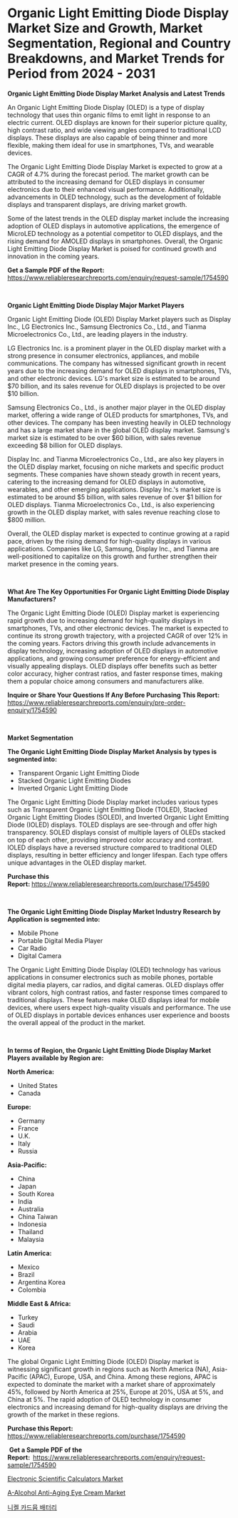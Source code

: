 <p><h1>Organic Light Emitting Diode Display Market Size and Growth, Market Segmentation, Regional and Country Breakdowns, and Market Trends for Period from 2024 -  2031</h1></p><p><strong>Organic Light Emitting Diode Display Market Analysis and Latest Trends</strong></p>
<p><p>An Organic Light Emitting Diode Display (OLED) is a type of display technology that uses thin organic films to emit light in response to an electric current. OLED displays are known for their superior picture quality, high contrast ratio, and wide viewing angles compared to traditional LCD displays. These displays are also capable of being thinner and more flexible, making them ideal for use in smartphones, TVs, and wearable devices.</p><p>The Organic Light Emitting Diode Display Market is expected to grow at a CAGR of 4.7% during the forecast period. The market growth can be attributed to the increasing demand for OLED displays in consumer electronics due to their enhanced visual performance. Additionally, advancements in OLED technology, such as the development of foldable displays and transparent displays, are driving market growth.</p><p>Some of the latest trends in the OLED display market include the increasing adoption of OLED displays in automotive applications, the emergence of MicroLED technology as a potential competitor to OLED displays, and the rising demand for AMOLED displays in smartphones. Overall, the Organic Light Emitting Diode Display Market is poised for continued growth and innovation in the coming years.</p></p>
<p><strong>Get a Sample PDF of the Report:&nbsp;</strong> <a href="https://www.reliableresearchreports.com/enquiry/request-sample/1754590">https://www.reliableresearchreports.com/enquiry/request-sample/1754590</a></p>
<p>&nbsp;</p>
<p><strong>Organic Light Emitting Diode Display Major Market Players</strong></p>
<p><p>Organic Light Emitting Diode (OLED) Display Market players such as Display Inc., LG Electronics Inc., Samsung Electronics Co., Ltd., and Tianma Microelectronics Co., Ltd., are leading players in the industry.</p><p>LG Electronics Inc. is a prominent player in the OLED display market with a strong presence in consumer electronics, appliances, and mobile communications. The company has witnessed significant growth in recent years due to the increasing demand for OLED displays in smartphones, TVs, and other electronic devices. LG's market size is estimated to be around $70 billion, and its sales revenue for OLED displays is projected to be over $10 billion.</p><p>Samsung Electronics Co., Ltd., is another major player in the OLED display market, offering a wide range of OLED products for smartphones, TVs, and other devices. The company has been investing heavily in OLED technology and has a large market share in the global OLED display market. Samsung's market size is estimated to be over $60 billion, with sales revenue exceeding $8 billion for OLED displays.</p><p>Display Inc. and Tianma Microelectronics Co., Ltd., are also key players in the OLED display market, focusing on niche markets and specific product segments. These companies have shown steady growth in recent years, catering to the increasing demand for OLED displays in automotive, wearables, and other emerging applications. Display Inc.'s market size is estimated to be around $5 billion, with sales revenue of over $1 billion for OLED displays. Tianma Microelectronics Co., Ltd., is also experiencing growth in the OLED display market, with sales revenue reaching close to $800 million.</p><p>Overall, the OLED display market is expected to continue growing at a rapid pace, driven by the rising demand for high-quality displays in various applications. Companies like LG, Samsung, Display Inc., and Tianma are well-positioned to capitalize on this growth and further strengthen their market presence in the coming years.</p></p>
<p>&nbsp;</p>
<p><strong>What Are The Key Opportunities For Organic Light Emitting Diode Display Manufacturers?</strong></p>
<p><p>The Organic Light Emitting Diode (OLED) Display market is experiencing rapid growth due to increasing demand for high-quality displays in smartphones, TVs, and other electronic devices. The market is expected to continue its strong growth trajectory, with a projected CAGR of over 12% in the coming years. Factors driving this growth include advancements in display technology, increasing adoption of OLED displays in automotive applications, and growing consumer preference for energy-efficient and visually appealing displays. OLED displays offer benefits such as better color accuracy, higher contrast ratios, and faster response times, making them a popular choice among consumers and manufacturers alike.</p></p>
<p><strong>Inquire or Share Your Questions If Any Before Purchasing This Report:</strong> <a href="https://www.reliableresearchreports.com/enquiry/pre-order-enquiry/1754590">https://www.reliableresearchreports.com/enquiry/pre-order-enquiry/1754590</a></p>
<p>&nbsp;</p>
<p><strong>Market Segmentation</strong></p>
<p><strong>The Organic Light Emitting Diode Display Market Analysis by types is segmented into:</strong></p>
<p><ul><li>Transparent Organic Light Emitting Diode</li><li>Stacked Organic Light Emitting Diodes</li><li>Inverted Organic Light Emitting Diode</li></ul></p>
<p><p>The Organic Light Emitting Diode Display market includes various types such as Transparent Organic Light Emitting Diode (TOLED), Stacked Organic Light Emitting Diodes (SOLED), and Inverted Organic Light Emitting Diode (IOLED) displays. TOLED displays are see-through and offer high transparency. SOLED displays consist of multiple layers of OLEDs stacked on top of each other, providing improved color accuracy and contrast. IOLED displays have a reversed structure compared to traditional OLED displays, resulting in better efficiency and longer lifespan. Each type offers unique advantages in the OLED display market.</p></p>
<p><strong>Purchase this Report:&nbsp;</strong><a href="https://www.reliableresearchreports.com/purchase/1754590">https://www.reliableresearchreports.com/purchase/1754590</a></p>
<p>&nbsp;</p>
<p><strong>The Organic Light Emitting Diode Display Market Industry Research by Application is segmented into:</strong></p>
<p><ul><li>Mobile Phone</li><li>Portable Digital Media Player</li><li>Car Radio</li><li>Digital Camera</li></ul></p>
<p><p>The Organic Light Emitting Diode Display (OLED) technology has various applications in consumer electronics such as mobile phones, portable digital media players, car radios, and digital cameras. OLED displays offer vibrant colors, high contrast ratios, and faster response times compared to traditional displays. These features make OLED displays ideal for mobile devices, where users expect high-quality visuals and performance. The use of OLED displays in portable devices enhances user experience and boosts the overall appeal of the product in the market.</p></p>
<p>&nbsp;</p>
<p><strong>In terms of Region, the Organic Light Emitting Diode Display Market Players available by Region are:</strong></p>
<p>
    <p> <strong> North America: </strong>
        <ul>
            <li>United States</li>
            <li>Canada</li>
        </ul>
        </p> 
    <p> <strong> Europe: </strong>
        <ul>
            <li>Germany</li>
            <li>France</li>
            <li>U.K.</li>
            <li>Italy</li>
            <li>Russia</li>
        </ul>
        </p> 
    <p> <strong> Asia-Pacific: </strong>
        <ul>
            <li>China</li>
            <li>Japan</li>
            <li>South Korea</li>
            <li>India</li>
            <li>Australia</li>
            <li>China Taiwan</li>
            <li>Indonesia</li>
            <li>Thailand</li>
            <li>Malaysia</li>
        </ul>
        </p> 
    <p> <strong> Latin America: </strong>
        <ul>
            <li>Mexico</li>
            <li>Brazil</li>
            <li>Argentina Korea</li>
            <li>Colombia</li>
        </ul>
        </p> 
    <p> <strong> Middle East & Africa: </strong>
        <ul>
            <li>Turkey</li>
            <li>Saudi</li>
            <li>Arabia</li>
            <li>UAE</li>
            <li>Korea</li>
        </ul>
    </p>
    </p>
<p><p>The global Organic Light Emitting Diode (OLED) Display market is witnessing significant growth in regions such as North America (NA), Asia-Pacific (APAC), Europe, USA, and China. Among these regions, APAC is expected to dominate the market with a market share of approximately 45%, followed by North America at 25%, Europe at 20%, USA at 5%, and China at 5%. The rapid adoption of OLED technology in consumer electronics and increasing demand for high-quality displays are driving the growth of the market in these regions.</p></p>
<p><strong>Purchase this Report: </strong><a href="https://www.reliableresearchreports.com/purchase/1754590">https://www.reliableresearchreports.com/purchase/1754590</a></p>
<p>&nbsp;<strong>Get a Sample PDF of the Report:&nbsp;&nbsp;</strong><a href="https://www.reliableresearchreports.com/enquiry/request-sample/1754590">https://www.reliableresearchreports.com/enquiry/request-sample/1754590</a></p>
<p><strong></strong></p>
<p><p><a href="https://github.com/myacatherineblakecaczo9vcsw/Market-Research-Report-List-2/blob/main/electronic-scientific-calculators-market.md">Electronic Scientific Calculators Market</a></p><p><a href="https://github.com/okotobwrhuteie/Market-Research-Report-List-1/blob/main/a-alcohol-anti-aging-eye-cream-market.md">A-Alcohol Anti-Aging Eye Cream Market</a></p><p><a href="https://github.com/trmesnao7959541/Market-Research-Report-List-1/blob/main/19921208855.md">니켈 카드뮴 배터리</a></p></p>